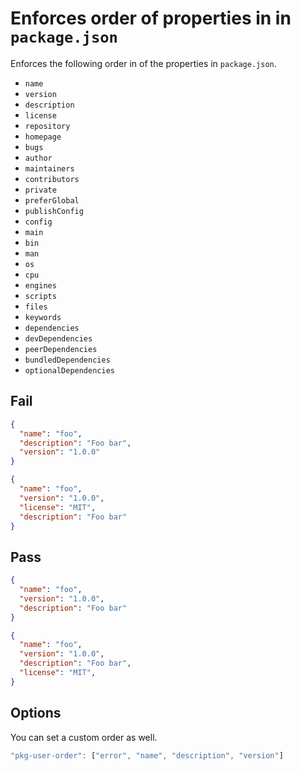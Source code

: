 # Enforces order of properties in in `package.json`

Enforces the following order in of the properties in `package.json`.

- `name`
- `version`
- `description`
- `license`
- `repository`
- `homepage`
- `bugs`
- `author`
- `maintainers`
- `contributors`
- `private`
- `preferGlobal`
- `publishConfig`
- `config`
- `main`
- `bin`
- `man`
- `os`
- `cpu`
- `engines`
- `scripts`
- `files`
- `keywords`
- `dependencies`
- `devDependencies`
- `peerDependencies`
- `bundledDependencies`
- `optionalDependencies`


## Fail

```json
{
  "name": "foo",
  "description": "Foo bar",
  "version": "1.0.0"
}
```

```json
{
  "name": "foo",
  "version": "1.0.0",
  "license": "MIT",
  "description": "Foo bar"
}
```


## Pass

```json
{
  "name": "foo",
  "version": "1.0.0",
  "description": "Foo bar"
}
```

```json
{
  "name": "foo",
  "version": "1.0.0",
  "description": "Foo bar",
  "license": "MIT",
}
```


## Options

You can set a custom order as well.

```js
"pkg-user-order": ["error", "name", "description", "version"]
```
